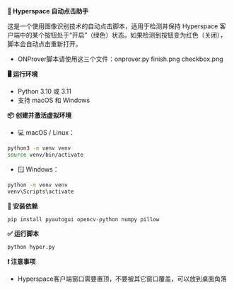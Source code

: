 **🌌 Hyperspace 自动点击助手**

这是一个使用图像识别技术的自动点击脚本，适用于检测并保持 Hyperspace 客户端中的某个按钮处于“开启”（绿色）状态。如果检测到按钮变为红色（关闭），脚本会自动点击重新打开。

- ONProver脚本请使用这三个文件：onprover.py finish.png checkbox.png

**🖥 运行环境**

- Python 3.10 或 3.11
- 支持 macOS 和 Windows


**📦 创建并激活虚拟环境**

- 💻 macOS / Linux：
```bash
python3 -m venv venv
source venv/bin/activate
```

- 🪟 Windows：
```bash
python -m venv venv
venv\Scripts\activate
```


**🔧 安装依赖**

```bash
pip install pyautogui opencv-python numpy pillow
```


**✅ 运行脚本**

```bash
python hyper.py
```


**❗️ 注意事项**

- Hyperspace客户端窗口需要置顶，不要被其它窗口覆盖，可以放到桌面角落
